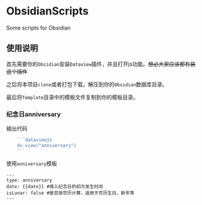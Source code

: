 # ObsidianScripts
Some scripts for Obsidian

## 使用说明
首先需要你的`Obsidian`安装`Dataview`插件，并且打开js功能。~~想必大家应该都有装这个插件~~

之后将本项目`clone`或者打包下载，解压到你的`Obsidian`数据库目录。

最后将`Template`目录中的模板文件复制到你的模板目录。

### 纪念日anniversary

输出代码

```javascript
    ```dataviewjs
    dv.view("anniversary")
    ```
```

使用`anniversary`模板
```
---
type: anniversary
date: {{date}} #填入纪念日的初次发生时间
isLunar: false #是否按农历计算，适用于农历生日，新年等
---
```
